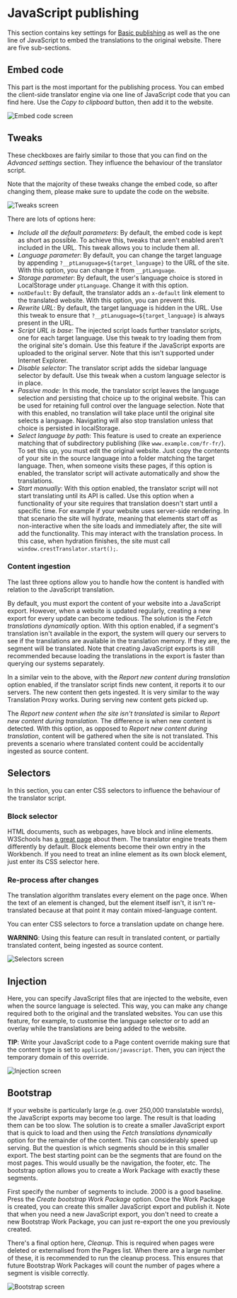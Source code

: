 # JavaScript publishing

This section contains key settings for [Basic publishing](clientsidetranslation.html) as well as the one line of JavaScript to embed the translations to the original website. There are five sub-sections.

## Embed code

This part is the most important for the publishing process. You can embed the client-side translator engine via one line of JavaScript code that you can find here. Use the *Copy to clipboard* button, then add it to the website.

![Embed code screen](/img/dashboard2/crest-settings/embed_code.png)

## Tweaks

These checkboxes are fairly similar to those that you can find on the *Advanced settings* section. They influence the behaviour of the translator script.

Note that the majority of these tweaks change the embed code, so after changing them, please make sure to update the code on the website.

![Tweaks screen](/img/dashboard2/crest-settings/tweaks.png)

There are lots of options here:

- *Include all the default parameters*: By default, the embed code is kept as short as possible. To achieve this, tweaks that aren't enabled aren't included in the URL. This tweak allows you to include them all.
- *Language parameter*: By default, you can change the target language by appending `?__ptLanuguage=${target_language}` to the URL of the site. With this option, you can change it from `__ptLanguage`.
- *Storage parameter*: By default, the user's language choice is stored in LocalStorage under `ptLanguage`. Change it with this option.
- `noXDefault`: By default, the translator adds an `x-default` link element to the translated website. With this option, you can prevent this.
- *Rewrite URL*: By default, the target language is hidden in the URL. Use this tweak to ensure that `?__ptLanuguage=${target_language}` is always present in the URL.
- *Script URL is base*: The injected script loads further translator scripts, one for each target language. Use this tweak to try loading them from the original site's domain. Use this feature if the JavaScript exports are uploaded to the original server. Note that this isn't supported under Internet Explorer.
- *Disable selector*: The translator script adds the sidebar language selector by default. Use this tweak when a custom language selector is in place.
- *Passive mode*: In this mode, the translator script leaves the language selection and persisting that choice up to the original website. This can be used for retaining full control over the language selection. Note that with this enabled, no translation will take place until the original site selects a language. Navigating will also stop translation unless that choice is persisted in localStorage.
- *Select language by path*: This feature is used to create an experience matching that of subdirectory publishing (like `www.example.com/fr-fr/`). To set this up, you must edit the original website. Just copy the contents of your site in the source language into a folder matching the target language. Then, when someone visits these pages, if this option is enabled, the translator script will activate automatically and show the translations.
- *Start manually*: With this option enabled, the translator script will not start translating until its API is called. Use this option when a functionality of your site requires that translation doesn't start until a specific time. For example if your website uses server-side rendering. In that scenario the site will hydrate, meaning that elements start off as non-interactive when the site loads and immediately after, the site will add the functionality. This may interact with the translation process. In this case, when hydration finishes, the site must call `window.crestTranslator.start();`.

### Content ingestion

The last three options allow you to handle how the content is handled with relation to the JavaScript translation.

By default, you must export the content of your website into a JavaScript export. However, when a website is updated regularly, creating a new export for every update can become tedious. The solution is the *Fetch translations dynamically* option. With this option enabled, if a segment's translation isn't available in the export, the system will query our servers to see if the translations are available in the translation memory. If they are, the segment will be translated. Note that creating JavaScript exports is still recommended because loading the translations in the export is faster than querying our systems separately.

In a similar vein to the above, with the *Report new content during translation* option enabled, if the translator script finds new content, it reports it to our servers. The new content then gets ingested. It is very similar to the way Translation Proxy works. During serving new content gets picked up.

The *Report new content when the site isn't translated* is similar to *Report new content during translation*. The difference is when new content is detected. With this option, as opposed to *Report new content during translation*, content will be gathered when the site is not translated. This prevents a scenario where translated content could be accidentally ingested as source content.

## Selectors

In this section, you can enter CSS selectors to influence the behaviour of the translator script.

### Block selector

HTML documents, such as webpages, have block and inline elements. W3Schools has [a great page](https://www.w3schools.com/htmL/html_blocks.asp) about them. The translator engine treats them differently by default. Block elements become their own entry in the Workbench. If you need to treat an inline element as its own block element, just enter its CSS selector here.

### Re-process after changes

The translation algorithm translates every element on the page once. When the text of an element is changed, but the element itself isn't, it isn't re-translated because at that point it may contain mixed-language content.

You can enter CSS selectors to force a translation update on change here.

**WARNING**: Using this feature can result in translated content, or partially translated content, being ingested as source content.

![Selectors screen](/img/dashboard2/crest-settings/selectors.png)

## Injection

Here, you can specify JavaScript files that are injected to the website, even when the source language is selected. This way, you can make any change required both to the original and the translated websites. You can use this feature, for example, to customise the language selector or to add an overlay while the translations are being added to the website.

**TIP**: Write your JavaScript code to a Page content override making sure that the content type is set to `application/javascript`. Then, you can inject the temporary domain of this override.

![Injection screen](/img/dashboard2/crest-settings/injection.png)

## Bootstrap

If your website is particularly large (e.g. over 250,000 translatable words), the JavaScript exports may become too large. The result is that loading them can be too slow. The solution is to create a smaller JavaScript export that is quick to load and then using the *Fetch translations dynamically* option for the remainder of the content. This can considerably speed up serving. But the question is which segments should be in this smaller export. The best starting point can be the segments that are found on the most pages. This would usually be the navigation, the footer, etc. The bootstrap option allows you to create a Work Package with exactly these segments.

First specify the number of segments to include. 2000 is a good baseline. Press the *Create bootstrap Work Package* option. Once the Work Package is created, you can create this smaller JavaScript export and publish it. Note that when you need a new JavaScript export, you don't need to create a new Bootstrap Work Package, you can just re-export the one you previously created.

There's a final option here, *Cleanup*. This is required when pages were deleted or externalised from the Pages list. When there are a large number of these, it is recommended to run the cleanup process. This ensures that future Bootstrap Work Packages will count the number of pages where a segment is visible correctly.

![Bootstrap screen](/img/dashboard2/crest-settings/bootstrap.png)
